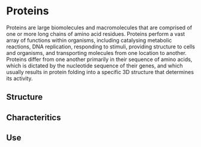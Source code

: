 # Proteins

Proteins are large biomolecules and macromolecules that are comprised of one or more long chains of amino acid residues. Proteins perform a vast array of functions within organisms, including catalysing metabolic reactions, DNA replication, responding to stimuli, providing structure to cells and organisms, and transporting molecules from one location to another. Proteins differ from one another primarily in their sequence of amino acids, which is dictated by the nucleotide sequence of their genes, and which usually results in protein folding into a specific 3D structure that determines its activity.

## Structure

## Characteritics

## Use
